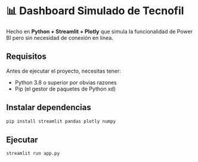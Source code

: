 # 📊 Dashboard Simulado de Tecnofil

Hecho en **Python + Streamlit + Plotly** que simula la funcionalidad de Power BI pero sin necesidad de conexión en línea.

## Requisitos

Antes de ejecutar el proyecto, necesitas tener:

- Python 3.8 o superior por obvias razones
- Pip (el gestor de paquetes de Python xd)

## Instalar dependencias

```bash
pip install streamlit pandas plotly numpy
```

## Ejecutar

```bash
streamlit run app.py
```
